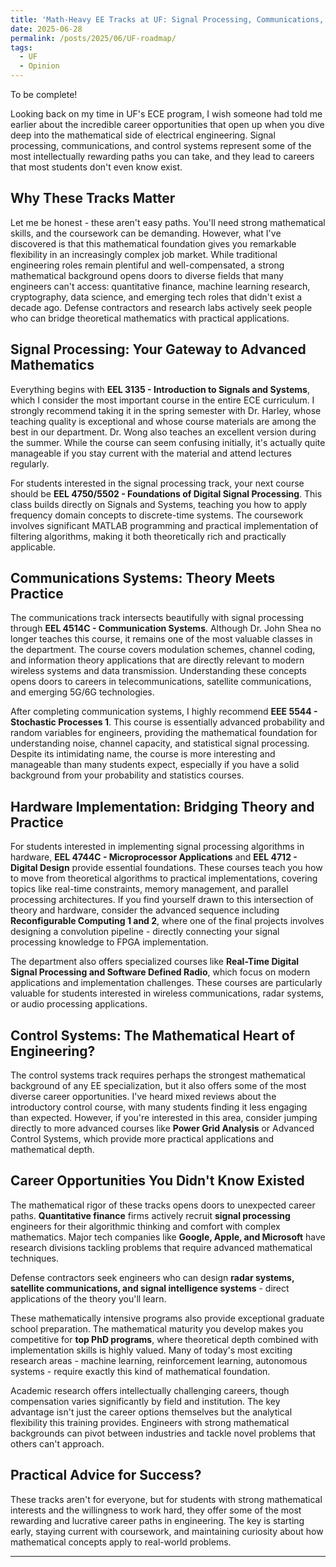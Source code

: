 ```yaml
---
title: 'Math-Heavy EE Tracks at UF: Signal Processing, Communications, and Controls'
date: 2025-06-28
permalink: /posts/2025/06/UF-roadmap/
tags:
  - UF
  - Opinion
---
```


To be complete! <br>

Looking back on my time in UF's ECE program, I wish someone had told me earlier about the incredible career opportunities that open up when you dive deep into the mathematical side of electrical engineering. Signal processing, communications, and control systems represent some of the most intellectually rewarding paths you can take, and they lead to careers that most students don't even know exist.

## Why These Tracks Matter

Let me be honest - these aren't easy paths. You'll need strong mathematical skills, and the coursework can be demanding. However, what I've discovered is that this mathematical foundation gives you remarkable flexibility in an increasingly complex job market.
While traditional engineering roles remain plentiful and well-compensated, a strong mathematical background opens doors to diverse fields that many engineers can't access: quantitative finance, machine learning research, cryptography, data science, and emerging tech roles that didn't exist a decade ago. Defense contractors and research labs actively seek people who can bridge theoretical mathematics with practical applications.

## Signal Processing: Your Gateway to Advanced Mathematics
Everything begins with **EEL 3135 - Introduction to Signals and Systems**, which I consider the most important course in the entire ECE curriculum. I strongly recommend taking it in the spring semester with Dr. Harley, 
whose teaching quality is exceptional and whose course materials are among the best in our department. Dr. Wong also teaches an excellent version during the summer. 
While the course can seem confusing initially, it's actually quite manageable if you stay current with the material and attend lectures regularly. <br>

For students interested in the signal processing track, your next course should be **EEL 4750/5502 - Foundations of Digital Signal Processing**. 
This class builds directly on Signals and Systems, teaching you how to apply frequency domain concepts to discrete-time systems. 
The coursework involves significant MATLAB programming and practical implementation of filtering algorithms, making it both theoretically rich and practically applicable.

## Communications Systems: Theory Meets Practice
The communications track intersects beautifully with signal processing through **EEL 4514C - Communication Systems**. 
Although Dr. John Shea no longer teaches this course, it remains one of the most valuable classes in the department. The course covers modulation schemes, channel coding, 
and information theory applications that are directly relevant to modern wireless systems and data transmission. 
Understanding these concepts opens doors to careers in telecommunications, satellite communications, and emerging 5G/6G technologies. <br>

After completing communication systems, I highly recommend **EEE 5544 - Stochastic Processes 1**. This course is essentially advanced probability and random variables for engineers, 
providing the mathematical foundation for understanding noise, channel capacity, and statistical signal processing. Despite its intimidating name, 
the course is more interesting and manageable than many students expect, especially if you have a solid background from your probability and statistics courses.

## Hardware Implementation: Bridging Theory and Practice

For students interested in implementing signal processing algorithms in hardware, **EEL 4744C - Microprocessor Applications** and **EEL 4712 - Digital Design** 
provide essential foundations. These courses teach you how to move from theoretical algorithms to practical implementations, covering topics like real-time constraints, 
memory management, and parallel processing architectures. If you find yourself drawn to this intersection of theory and hardware, consider the advanced sequence including 
**Reconfigurable Computing 1 and 2**, where one of the final projects involves designing a convolution pipeline - directly connecting your signal processing knowledge to FPGA implementation.

The department also offers specialized courses like **Real-Time Digital Signal Processing and Software Defined Radio**, 
which focus on modern applications and implementation challenges. These courses are particularly valuable for students interested in wireless communications, radar systems, or audio processing applications.

## Control Systems: The Mathematical Heart of Engineering?

The control systems track requires perhaps the strongest mathematical background of any EE specialization, but it also offers some of the most diverse career opportunities. I've heard mixed reviews about the introductory control course, with many students finding it less engaging than expected. However, if you're interested in this area, consider jumping directly to more advanced courses like **Power Grid Analysis** or Advanced Control Systems, which provide more practical applications and mathematical depth.

## Career Opportunities You Didn't Know Existed

The mathematical rigor of these tracks opens doors to unexpected career paths. **Quantitative finance** firms actively recruit **signal processing** engineers 
for their algorithmic thinking and comfort with complex mathematics. Major tech companies like **Google, Apple, and Microsoft** have 
research divisions tackling problems that require advanced mathematical techniques. <br>

Defense contractors seek engineers who can design **radar systems, satellite communications, and signal intelligence systems** - direct applications of the theory you'll learn. <br>

These mathematically intensive programs also provide exceptional graduate school preparation. The mathematical maturity you develop makes you competitive for **top PhD programs**, 
where theoretical depth combined with implementation skills is highly valued. 
Many of today's most exciting research areas - machine learning, reinforcement learning, autonomous systems - require exactly this kind of mathematical foundation.

Academic research offers intellectually challenging careers, though compensation varies significantly by field and institution. 
The key advantage isn't just the career options themselves but the analytical flexibility this training provides. 
Engineers with strong mathematical backgrounds can pivot between industries and tackle novel problems that others can't approach.

## Practical Advice for Success?

These tracks aren't for everyone, but for students with strong mathematical interests and the willingness to work hard, they offer some of the most rewarding and lucrative career paths in engineering. The key is starting early, staying current with coursework, and maintaining curiosity about how mathematical concepts apply to real-world problems.

------